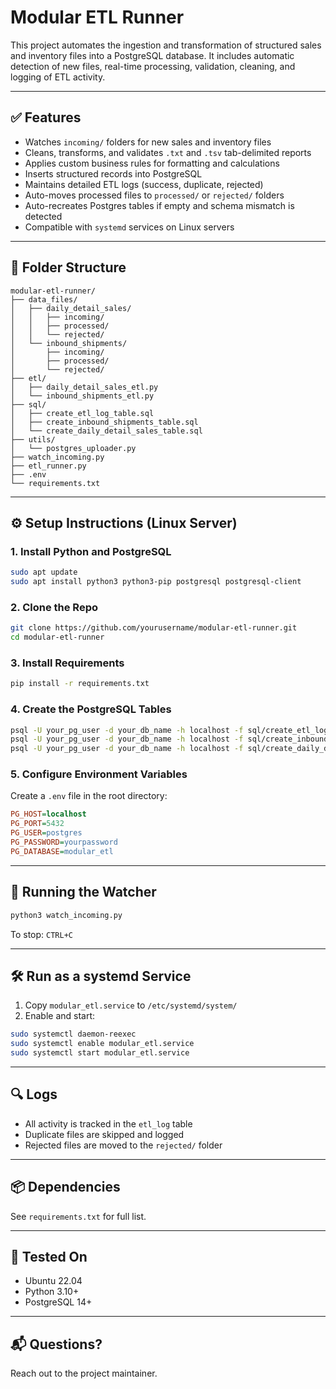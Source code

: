 # Modular ETL Runner

This project automates the ingestion and transformation of structured sales and inventory files into a PostgreSQL database. It includes automatic detection of new files, real-time processing, validation, cleaning, and logging of ETL activity.

---

## ✅ Features

- Watches `incoming/` folders for new sales and inventory files
- Cleans, transforms, and validates `.txt` and `.tsv` tab-delimited reports
- Applies custom business rules for formatting and calculations
- Inserts structured records into PostgreSQL
- Maintains detailed ETL logs (success, duplicate, rejected)
- Auto-moves processed files to `processed/` or `rejected/` folders
- Auto-recreates Postgres tables if empty and schema mismatch is detected
- Compatible with `systemd` services on Linux servers

---

## 📁 Folder Structure

```
modular-etl-runner/
├── data_files/
│   ├── daily_detail_sales/
│   │   ├── incoming/
│   │   ├── processed/
│   │   └── rejected/
│   └── inbound_shipments/
│       ├── incoming/
│       ├── processed/
│       └── rejected/
├── etl/
│   ├── daily_detail_sales_etl.py
│   └── inbound_shipments_etl.py
├── sql/
│   ├── create_etl_log_table.sql
│   ├── create_inbound_shipments_table.sql
│   └── create_daily_detail_sales_table.sql
├── utils/
│   └── postgres_uploader.py
├── watch_incoming.py
├── etl_runner.py
├── .env
└── requirements.txt
```

---

## ⚙️ Setup Instructions (Linux Server)

### 1. Install Python and PostgreSQL

```bash
sudo apt update
sudo apt install python3 python3-pip postgresql postgresql-client
```

### 2. Clone the Repo

```bash
git clone https://github.com/yourusername/modular-etl-runner.git
cd modular-etl-runner
```

### 3. Install Requirements

```bash
pip install -r requirements.txt
```

### 4. Create the PostgreSQL Tables

```bash
psql -U your_pg_user -d your_db_name -h localhost -f sql/create_etl_log_table.sql
psql -U your_pg_user -d your_db_name -h localhost -f sql/create_inbound_shipments_table.sql
psql -U your_pg_user -d your_db_name -h localhost -f sql/create_daily_detail_sales_table.sql
```

### 5. Configure Environment Variables

Create a `.env` file in the root directory:

```ini
PG_HOST=localhost
PG_PORT=5432
PG_USER=postgres
PG_PASSWORD=yourpassword
PG_DATABASE=modular_etl
```

---

## 🏁 Running the Watcher

```bash
python3 watch_incoming.py
```

To stop: `CTRL+C`

---

## 🛠 Run as a systemd Service

1. Copy `modular_etl.service` to `/etc/systemd/system/`
2. Enable and start:

```bash
sudo systemctl daemon-reexec
sudo systemctl enable modular_etl.service
sudo systemctl start modular_etl.service
```

---

## 🔍 Logs

- All activity is tracked in the `etl_log` table
- Duplicate files are skipped and logged
- Rejected files are moved to the `rejected/` folder

---

## 📦 Dependencies

See `requirements.txt` for full list.

---

## 🧪 Tested On

- Ubuntu 22.04
- Python 3.10+
- PostgreSQL 14+

---

## 📬 Questions?

Reach out to the project maintainer.